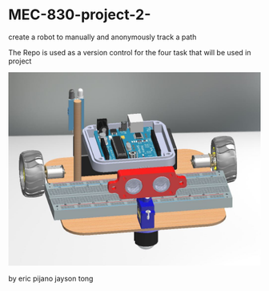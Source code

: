 # MEC-830-project-2-
create a robot to manually and anonymously track a path 

The Repo is used as a version control for the four task that will be used in project 

![alt text](https://github.com/Ericpijano/MEC-830-project-2-/blob/main/mec830%20project%202%20picture%202.JPG)

by eric pijano
  jayson tong
